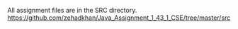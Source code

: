 All assignment files are in the SRC directory. <br>
https://github.com/zehadkhan/Java_Assignment_1_43_1_CSE/tree/master/src
